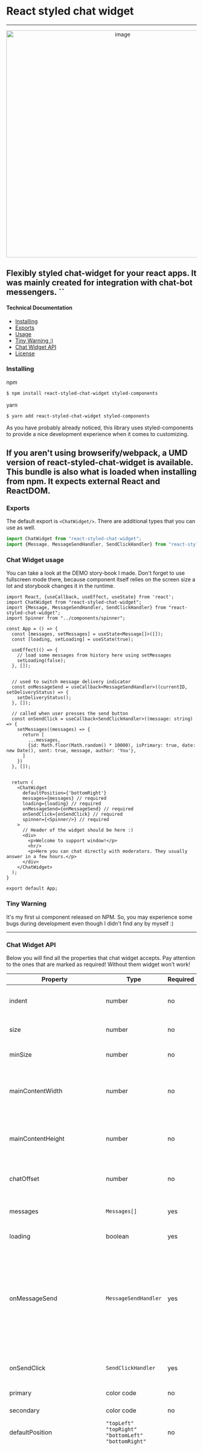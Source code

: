 # React styled chat widget

------

<p align="center">
    <img height="600" src="https://i.ibb.co/VB6fPKM/image.png" alt="image" border="0" />
</p>

Flexibly styled chat-widget for your react apps. It was mainly created for integration with chat-bot messengers.
``
---

#### Technical Documentation

- [Installing](#installing)
- [Exports](#exports)
- [Usage](#chat-widget-usage)
- [Tiny Warning :)](#tiny-warning)
- [Chat Widget API](#chat-widget-api)
- [License](#license)

### Installing

npm

```bash
$ npm install react-styled-chat-widget styled-components
```
yarn 

```bash
$ yarn add react-styled-chat-widget styled-components
```
As you have probably already noticed, 
this library uses styled-components to provide a nice development experience when it comes to customizing.

If you aren't using browserify/webpack, a UMD version of react-styled-chat-widget is available.
This bundle is also what is loaded when installing from npm. It expects external React and ReactDOM.
---
### Exports

The default export is `<ChatWidget/>`. There are additional types that you can use as well.

```js
import ChatWidget from "react-styled-chat-widget";
import {Message, MessageSendHandler, SendClickHandler} from "react-styled-chat-widget";
```

### Chat Widget usage

You can take a look at the DEMO story-book I made. Don't forget to use fullscreen mode there, because component itself 
relies on the screen size a lot and storybook changes it in the runtime. 

```tsx
import React, {useCallback, useEffect, useState} from 'react';
import ChatWidget from "react-styled-chat-widget";
import {Message, MessageSendHandler, SendClickHandler} from "react-styled-chat-widget";
import Spinner from "../components/spinner";

const App = () => {
  const [messages, setMessages] = useState<Message[]>([]);
  const [loading, setLoading] = useState(true);
  
  useEffect(() => {
    // load some messages from history here using setMessages
    setLoading(false);
  }, []);


  // used to switch message delivery indicator
  const onMessageSend = useCallback<MessageSendHandler>((currentID, setDeliveryStatus) => {
    setDeliveryStatus();
  }, []);

  // called when user presses the send button
  const onSendClick = useCallback<SendClickHandler>((message: string) => {
    setMessages((messages) => {
      return [
        ...messages,
        {id: Math.floor(Math.random() * 10000), isPrimary: true, date: new Date(), sent: true, message, author: 'You'},
      ]
    })
  }, []);


  return (
    <ChatWidget
      defaultPosition={'bottomRight'}
      messages={messages} // required
      loading={loading} // required
      onMessageSend={onMessageSend} // required
      onSendClick={onSendClick} // required
      spinner={<Spinner/>} // required
    >
      // Header of the widget should be here :)
      <div>
        <p>Welcome to support window!</p>
        <hr/>
        <p>Here you can chat directly with moderators. They usually answer in a few hours.</p>
      </div>
    </ChatWidget>
  );
}

export default App;
```

### Tiny Warning
It's my first ui component released on NPM. So, you may experience some bugs during development even though I didn't find any by myself :)

---

### Chat Widget API

Below you will find all the properties that chat widget accepts. Pay attention to the ones that are marked as required! 
Without them widget won't work!

| Property | Type   | Required | Default |  Example/Description |
|----------|--------|----------|---------|----------------------|
| indent   | number | no       | window.innerWidth * 0.015 | Indent from screen borders for the button that opens widget |
| size | number | no | window.innerWidth * 3 / 100 | Size of the opening button. Percent of the screen width |
| minSize | number | no | 60 | Minimal size of the opening button. Specified in pixels |
| mainContentWidth | number | no | 25 | Width of the whole widget specified in percents of it's corresponding property - screen Width |
| mainContentHeight | number | no | 60 | Height of the whole widget specified in percents of it's corresponding property - screen Height | 
| chatOffset | number | no | 10 | When widget is opened, there is a space between it and button. |
| messages | `Messages[]` | yes | - | Messages that should be passed according to `Messages[]` type |
| loading | boolean | yes | - | When loading is `true` the `spinner` is shown | 
| onMessageSend | `MessageSendHandler` | yes | - | Interesting option. This function gets invoked when message appears on the screen, but let's say "has not been saved in your db yet". So, calling `setDeliveryStatus` which comes as a second argument you are able to toggle "delivery check mark" on.|
| onSendClick | `SendClickHandler` | yes | - | Event handler that gets invoked when user smashes send button |
| primary| color code | no | gray | Sets background color of widget |
| secondary | color code | no | purple | Color of the stroke at the top of textarea |
| defaultPosition | `"topLeft"` `"topRight"`  `"bottomLeft"` `"bottomRight"` | no | `"bottomRight"` | Default position of the chat opening button |
| isDraggable | boolean | no | true | Here it comes, draggable chat opening button. Yes, chat widget is draggable by it's button. You can turn it off by setting this property to false, otherwise users will play with this widget forever. Is it cool or not, idk, you decide :) |
| spinner | `JSX.Element` | yes | - | Component that is shown while `loading` option is `true` |
| primaryAuthorNameColor | color code | no | white | Author thumb color of sender |
| secondaryAuthorNameColor | color code | no | black | Author thumb color of "moderator" |
| primaryMessageBackground | color code | no | purple | BG of sender's messages | 
| secondaryMessageBackground | color code | no | white | BG of moderator's messages |
| primaryMessageTextColor | color code | no | white | Text color for sender | 
| secondaryMessageTextColor | color code | no | black | Text color for moderator | 
| buttonBackground | color code | no | purple | BG of the opening button |
| buttonTextColor | color code | no | white | Text color of the opening button |
| placeHolder | string | no | What can I help you with? | Textarea placeholder |
| greeting | string | no | Feel free to ask anything you want to! | Placeholder in case `messages` property is an empty array! |
| sendButton | `JSX.Element` | no | Cool icon there | You can replace send button to your own component. All the event handlers will be binded automatically |
| backgroundClassName | string | no | - | You can assign your custom classname in case you want to customize bg |
| inputContainerClassName | string | no | - | Textarea container classname for customization |
| buttonClassName | string | no | - | Opening button classname for customization purposes |

### License

MIT




